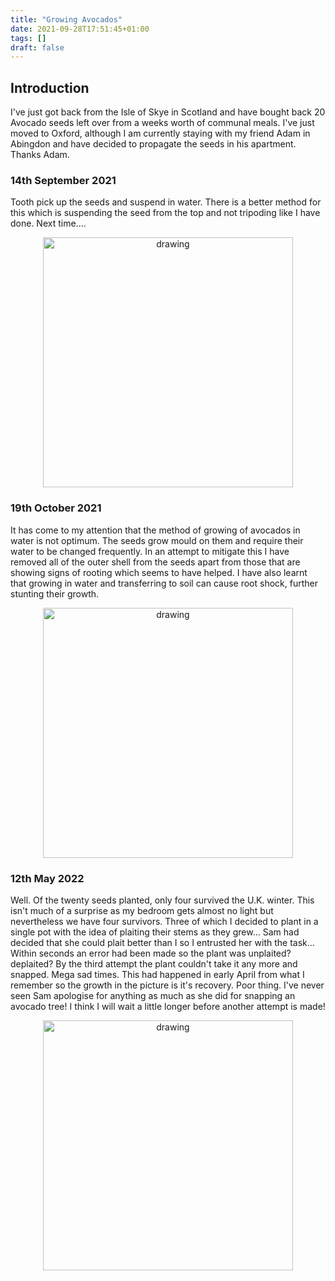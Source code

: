 ```yaml
---
title: "Growing Avocados"
date: 2021-09-28T17:51:45+01:00
tags: []
draft: false
---
```


## Introduction 

I've just got back from the Isle of Skye in Scotland and have bought back 20 Avocado seeds left over from a weeks worth of communal meals. I've just moved to Oxford, although I am currently staying with my friend Adam in Abingdon and have decided to propagate the seeds in his apartment. Thanks Adam.


<div class="container">
  <div class="row">
    <div class="col">
      <h3>14th September 2021</h3>
      Tooth pick up the seeds and suspend in water. There is a better method for this which is suspending the seed from the top and not tripoding like I have done. Next time....
    </div>
  <div class="col">
     <p align="center"> 
		<img src="/eukarya/images/avacado/IMG_4885.jpeg" alt="drawing" width="400px"/>
	</p>
  </div>
</div>
</div>

<div class="container">
  <div class="row">
    <div class="col">
      <h3>19th October 2021</h3>
		It has come to my attention that the method of growing of avocados in water is not optimum. The seeds grow mould on them and require their water to be changed frequently. 
    In an attempt to mitigate this I have removed all of the outer shell from the seeds apart from those that are showing signs of rooting which seems to have helped. I have also learnt that growing in water and transferring to soil can cause root shock, further stunting their growth.  
    </div>
    <div class="col">
  	<p align="center"> 
  		<img src="/eukarya/images/avacado/IMG_5258.jpeg" alt="drawing" width="400px"/>
  	</p>
    </div>
  </div>
</div> 


<div class="container">
  <div class="row">
    <div class="col">
      <h3>12th May 2022</h3>
    Well. Of the twenty seeds planted, only four survived the U.K. winter. This isn't much of a surprise as my bedroom gets almost no light but nevertheless we have four survivors. Three of which I decided to plant in a single pot with the idea of plaiting their stems as they grew... Sam had decided that she could plait better than I so I entrusted her with the task... Within seconds an error had been made so the plant was unplaited? deplaited? By the third attempt the plant couldn't take it any more and snapped. Mega sad times. This had happened in early April from what I remember so the growth in the picture is it's recovery. Poor thing.
    I've never seen Sam apologise for anything as much as she did for snapping an avocado tree! I think I will wait a little longer before another attempt is made!
    </div>
    <div class="col">
    <p align="center"> 
      <img src="/eukarya/images/avacado/IMG_6812.jpg" alt="drawing" width="400px"/>
    </p>
    </div>
  </div>
</div> 

